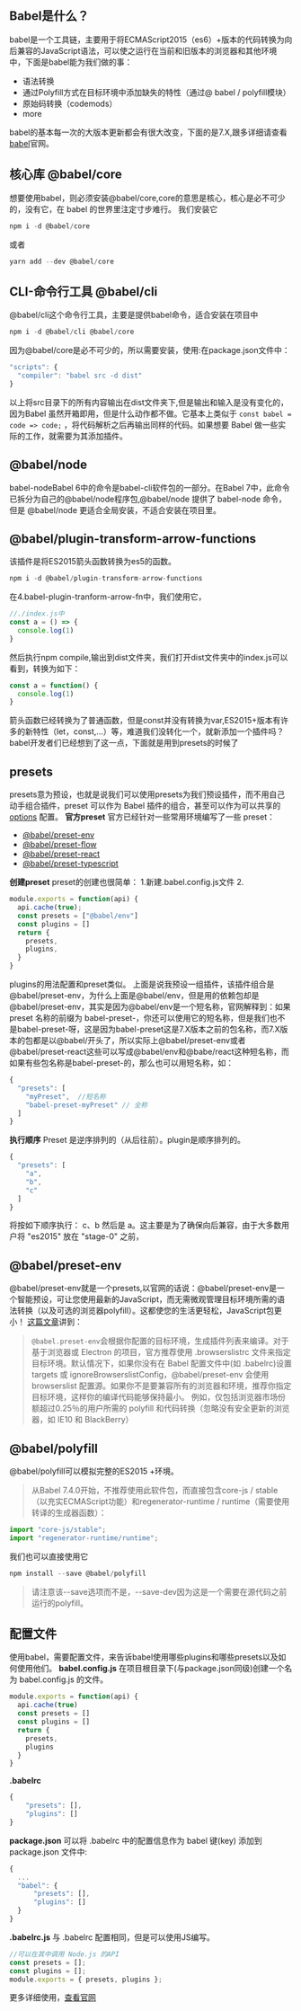 ## Babel是什么？
  babel是一个工具链，主要用于将ECMAScript2015（es6）+版本的代码转换为向后兼容的JavaScript语法，可以使之运行在当前和旧版本的浏览器和其他环境中，下面是babel能为我们做的事：
* 语法转换
* 通过Polyfill方式在目标环境中添加缺失的特性（通过@ babel / polyfill模块）
* 原始码转换（codemods）
* more

babel的基本每一次的大版本更新都会有很大改变，下面的是7.X,跟多详细请查看[babel](https://www.babeljs.cn/docs)官网。
## 核心库 @babel/core
  想要使用babel，则必须安装@babel/core,core的意思是核心，核心是必不可少的，没有它，在 babel 的世界里注定寸步难行。
  我们安装它
  ```javascript
  npm i -d @babel/core
  ```
  或者
  ```javascript
  yarn add --dev @babel/core
  ```
## CLI-命令行工具 @babel/cli
  @babel/cli这个命令行工具，主要是提供babel命令，适合安装在项目中
  ```javascript
  npm i -d @babel/cli @babel/core
  ```
  因为@babel/core是必不可少的，所以需要安装，使用:在package.json文件中：
  ```javascript
  "scripts": {
    "compiler": "babel src -d dist"
  }
  ```
  以上将src目录下的所有内容输出在dist文件夹下,但是输出和输入是没有变化的，因为Babel 虽然开箱即用，但是什么动作都不做。它基本上类似于 `const babel = code => code;` ，将代码解析之后再输出同样的代码。如果想要 Babel 做一些实际的工作，就需要为其添加插件。

## @babel/node
  babel-nodeBabel 6中的命令是babel-cli软件包的一部分。在Babel 7中，此命令已拆分为自己的@babel/node程序包,@babel/node 提供了 babel-node 命令，但是 @babel/node 更适合全局安装，不适合安装在项目里。
## @babel/plugin-transform-arrow-functions
  该插件是将ES2015箭头函数转换为es5的函数。
  ```javascript
  npm i -d @babel/plugin-transform-arrow-functions
  ```
  在4.babel-plugin-tranform-arrow-fn中，我们使用它，
  ```javascript
  //./index.js中
  const a = () => {
    console.log(1)
  }
  ```
  然后执行npm compile,输出到dist文件夹，我们打开dist文件夹中的index.js可以看到，转换为如下：
  ```javascript
  const a = function() {
    console.log(1)
  }
  ```
  箭头函数已经转换为了普通函数，但是const并没有转换为var,ES2015+版本有许多的新特性（let，const,...）等，难道我们没转化一个，就新添加一个插件吗？babel开发者们已经想到了这一点，下面就是用到presets的时候了
## presets
  presets意为预设，也就是说我们可以使用presets为我们预设插件，而不用自己动手组合插件，preset 可以作为 Babel 插件的组合，甚至可以作为可以共享的 [options](https://www.babeljs.cn/docs/options) 配置。
  **官方preset**
  官方已经针对一些常用环境编写了一些 preset：
  * [@babel/preset-env](https://www.babeljs.cn/docs/babel-preset-env)
  * [@babel/preset-flow](https://www.babeljs.cn/docs/babel-preset-flow)
  * [@babel/preset-react](https://www.babeljs.cn/docs/babel-preset-react)
  * [@babel/preset-typescript](https://www.babeljs.cn/docs/babel-preset-typescript)

  **创建preset**
  preset的创建也很简单：
  1.新建.babel.config.js文件
  2.
  ```javascript
  module.exports = function(api) {
    api.cache(true);
    const presets = ["@babel/env"]
    const plugins = []
    return {
      presets,
      plugins,
    }
  }
  ```
  plugins的用法配置和preset类似。
  上面是说我预设一组插件，该插件组合是@babel/preset-env，为什么上面是@babel/env，但是用的依赖包却是@babel/preset-env，其实是因为@babel/env是一个短名称，官网解释到：如果 preset 名称的前缀为 babel-preset-，你还可以使用它的短名称，但是我们也不是babel-preset-呀，这是因为babel-preset这是7.X版本之前的包名称，而7.X版本的包都是以@babel/开头了，所以实际上@babel/preset-env或者@babel/preset-react这些可以写成@babel/env和@babe/react这种短名称，而如果有些包名称是babel-preset-的，那么也可以用短名称，如：
  ```javascript
  {
    "presets": [
      "myPreset",  //短名称
      "babel-preset-myPreset" // 全称
    ]
  }
  ```
  **执行顺序**
  Preset 是逆序排列的（从后往前）。plugin是顺序排列的。
  ```javascript
  {
    "presets": [
      "a",
      "b",
      "c"
    ]
  }
  ```
  将按如下顺序执行： c、b 然后是 a。这主要是为了确保向后兼容，由于大多数用户将 "es2015" 放在 "stage-0" 之前，
## @babel/preset-env
  @babel/preset-env就是一个presets,以官网的话说：@babel/preset-env是一个智能预设，可让您使用最新的JavaScript，而无需微观管理目标环境所需的语法转换（以及可选的浏览器polyfill）。这都使您的生活更轻松，JavaScript包更小！
  [这篇文章](https://juejin.im/post/5ddff3abe51d4502d56bd143#heading-5)讲到：
  >`@babel.preset-env`会根据你配置的目标环境，生成插件列表来编译。对于基于浏览器或 Electron 的项目，官方推荐使用 .browserslistrc 文件来指定目标环境。默认情况下，如果你没有在 Babel 配置文件中(如 .babelrc)设置 targets 或 ignoreBrowserslistConfig，@babel/preset-env 会使用 browserslist 配置源。如果你不是要兼容所有的浏览器和环境，推荐你指定目标环境，这样你的编译代码能够保持最小。
  例如，仅包括浏览器市场份额超过0.25％的用户所需的 polyfill 和代码转换（忽略没有安全更新的浏览器，如 IE10 和 BlackBerry）
## @babel/polyfill
  @babel/polyfill可以模拟完整的ES2015 +环境。
  >从Babel 7.4.0开始，不推荐使用此软件包，而直接包含core-js / stable（以充实ECMAScript功能）和regenerator-runtime / runtime（需要使用转译的生成器函数）：
  ```javascript
  import "core-js/stable";
  import "regenerator-runtime/runtime";
  ```
  我们也可以直接使用它
  ```javascript
  npm install --save @babel/polyfill
  ```
  >请注意该--save选项而不是，--save-dev因为这是一个需要在源代码之前运行的polyfill。
## 配置文件
  使用babel，需要配置文件，来告诉babel使用哪些plugins和哪些presets以及如何使用他们。
  **babel.config.js**
  在项目根目录下(与package.json同级)创建一个名为 babel.config.js 的文件。
  ```javascript
  module.exports = function(api) {
    api.cache(true)
    const presets = []
    const plugins = []
    return {
      presets,
      plugins
    }
  }
  ```
  **.babelrc**
  ```javascript
  {
      "presets": [],
      "plugins": []
  }
  ```
  **package.json**
  可以将 .babelrc 中的配置信息作为 babel 键(key) 添加到 package.json 文件中:
  ```javascript
  {
    ...
    "babel": {
        "presets": [],
        "plugins": []
    }
  }
  ```
  **.babelrc.js**
  与 .babelrc 配置相同，但是可以使用JS编写。
  ```javascript
  //可以在其中调用 Node.js 的API
  const presets = [];
  const plugins = [];
  module.exports = { presets, plugins };
  ```
更多详细使用，[查看官网](https://www.babeljs.cn/docs/)